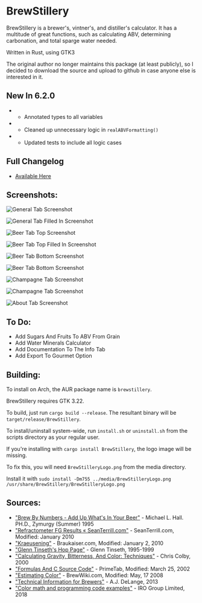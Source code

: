 # BrewStillery
BrewStillery is a brewer's, vintner's, and distiller's calculator.
It has a multitude of great functions, such as calculating ABV, determining carbonation, and total sparge water needed.

Written in Rust, using GTK3

The original author no longer maintains this package (at least publicly), so I decided to download the source and upload to github in case anyone else is interested in it. 

## New In 6.2.0
  * * Annotated types to all variables
  * * Cleaned up unnecessary logic in `realABVFormatting()`
  * * Updated tests to include all logic cases

## Full Changelog
  * [Available Here](CHANGELOG.md)

## Screenshots:
![General Tab Screenshot](media/screenshots/BrewStilleryGeneralTab.png)

![General Tab Filled In Screenshot](media/screenshots/BrewStilleryGeneralTabFilledIn.png)

![Beer Tab Top Screenshot](media/screenshots/BrewStilleryBeerTabTop.png)

![Beer Tab Top Filled In Screenshot](media/screenshots/BrewStilleryBeerTabTopFilledIn.png)

![Beer Tab Bottom Screenshot](media/screenshots/BrewStilleryBeerTabBottom.png)

![Beer Tab Bottom Screenshot](media/screenshots/BrewStilleryBeerTabBottomFilledIn.png)

![Champagne Tab Screenshot](media/screenshots/BrewStilleryChampagneTab.png)

![Champagne Tab Screenshot](media/screenshots/BrewStilleryChampagneTabFilledIn.png)

![About Tab Screenshot](media/screenshots/BrewStilleryAboutTab.png)


## To Do:
  * Add Sugars And Fruits To ABV From Grain
  * Add Water Minerals Calculator
  * Add Documentation To The Info Tab
  * Add Export To Gourmet Option


## Building:
  To install on Arch, the AUR package name is ```brewstillery```.

  BrewStillery requires GTK 3.22.

  To build, just run ```cargo build --release```. The resultant binary will be ```target/release/BrewStillery```.

  To install/uninstall system-wide, run ```install.sh``` or ```uninstall.sh``` from the scripts directory as your regular user.

  If you're installing with ```cargo install BrewStillery```, the logo image will be missing.

  To fix this, you will need ```BrewStilleryLogo.png``` from the media directory.

  Install it with ```sudo install -Dm755 ../media/BrewStilleryLogo.png /usr/share/BrewStillery/BrewStilleryLogo.png```


## Sources:
  * ["Brew By Numbers - Add Up What's In Your Beer"](https://www.homebrewersassociation.org/attachments/0000/2497/Math_in_Mash_SummerZym95.pdf) - Michael L. Hall. PH.D., Zymurgy (Summer) 1995
  * ["Refractometer FG Results « SeanTerrill.com"](http://seanterrill.com/2011/04/07/refractometer-fg-results/) - SeanTerrill.com, Modified: January 2010
  * ["Kraeusening"](http://www.braukaiser.com/wiki/index.php?title=Kraeusening) - Braukaiser.com, Modified: January 2, 2010
  * ["Glenn Tinseth's Hop Page"](http://realbeer.com/hops/) - Glenn Tinseth, 1995-1999
  * ["Calculating Gravity, Bitterness, And Color: Techniques"](https://byo.com/bock/item/409-calculating-gravity-bitterness-and-color-techniques) - Chris Colby, 2000
  * ["Formulas And C Source Code"](https://web.archive.org/web/20090807084643/http://www.primetab.com:80/formulas) - PrimeTab, Modified: March 25, 2002
  * ["Estimating Color"](http://brewwiki.com/index.php/Estimating_Color) - BrewWiki.com, Modified: May, 17 2008
  * ["Technical Information for Brewers"](http://wetnewf.org/pdfs/Brewing_articles/MOAWorkbook.xls) - A.J. DeLange, 2013
  * ["Color math and programming code examples"](https://www.easyrgb.com/en/math.php) - IRO Group Limited, 2018
